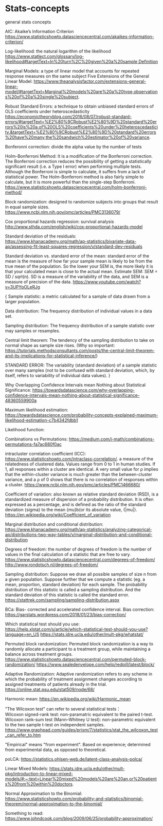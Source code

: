 # Stats-concepts
general stats concepts

AIC: Akaike’s Information Criterion
https://www.statisticshowto.datasciencecentral.com/akaikes-information-criterion/

Log-likelihood: the natural logarithm of the likelihood
https://www.statlect.com/glossary/log-likelihood#targetText=In%20turn%2C%20given%20a%20sample,Definition

Marginal Models: a type of linear model that accounts for repeated response measures on the same subject
Five Extensions of the General Linear Model: https://www.theanalysisfactor.com/extensions-general-linear-model/#targetText=Marginal%20models%20are%20a%20type,observations%20of%20a%20single%20subject.

Robust Standard Errors: a technique to obtain unbiased standard errors of OLS coefficients under heteroscedasticity
https://economictheoryblog.com/2016/08/07/robust-standard-errors/#targetText=%E2%80%9CRobust%E2%80%9D%20standard%20errors%20is%20a,of%20OLS%20coefficients%20under%20heteroscedasticity.&targetText=%E2%80%9CRobust%E2%80%9D%20standard%20errors%20have%20many,the%20sandwich%20estimator%20of%20variance.

Bonferonni correction: divide the alpha value by the number of tests

Holm-Bonferroni Method: It is a modification of the Bonferroni correction. The Bonferroni correction reduces the possibility of 
getting a statistically significant result (i.e. a Type I error) when performing multiple tests. Although the Bonferroni is 
simple to calculate, it suffers from a lack of statistical power. The Holm-Bonferroni method is also fairly simple to 
calculate, but it is more powerful than the single-step Bonferroni. https://www.statisticshowto.datasciencecentral.com/holm-bonferroni-method/

Block randomization: designed to randomize subjects into groups that result in equal sample sizes. https://www.ncbi.nlm.nih.gov/pmc/articles/PMC3136079/

Cox proportional hazards regression: survival analysis http://www.sthda.com/english/wiki/cox-proportional-hazards-model

Standard deviation of the residuals: https://www.khanacademy.org/math/ap-statistics/bivariate-data-ap/assessing-fit-least-squares-regression/v/standard-dev-residuals

Standard deviation vs. standard error of the mean: standard error of the mean is the measure of how far your sample mean is likely to be from the true mean of the population. So the lower your SEM is, the more likely it is that your calculated mean is close to the actual mean. Estimate SEM: SEM = SD / sqrt(n).
SD is a measure of the variability of the data, and SEM is a measure of precision of the data.
https://www.youtube.com/watch?v=3UPYpOLeRJg

{
Sample statistic: a metric calculated for a sample of data drawn from a larger population.

Data distribution: The frequency distribution of individual values in a data set.

Sampling distribution: The frequency distribution of a sample statistic over may samples or resamples.

Central limit theorem: The tendency of the sampling distribution to take on normal shape as sample size rises. (Why so important: https://tutorials.methodsconsultants.com/posts/the-central-limit-theorem-and-its-implications-for-statistical-inference/)

STANDARD ERROR: The variability (standard deviation) of a sample statistic over many samples (not to be confused with standard deviation, which, by itself, refers to variability of individual data values).
}

Why Overlapping Confidence Intervals mean Nothing about Statistical Significance:
https://towardsdatascience.com/why-overlapping-confidence-intervals-mean-nothing-about-statistical-significance-48360559900a

Maximum likelihood estimation: https://towardsdatascience.com/probability-concepts-explained-maximum-likelihood-estimation-c7b4342fdbb1

Likelihood function: 

Combinations vs Permutations: https://medium.com/i-math/combinations-permutations-fa7ac680f0ac

intracluster correlation coefficient (ICC): https://www.statisticshowto.com/intraclass-correlation/. 
a measure of the relatedness of clustered data. Values range from 0 to 1 in human studies. If 1, all responses within a cluster are identical. A very small value for ρ implies that the within-cluster variance is much greater than the between-cluster variance, and a ρ of 0 shows that there is no correlation of responses within a cluster. 
https://www.ncbi.nlm.nih.gov/pmc/articles/PMC1466680/

Coefficient of variation: also known as relative standard deviation (RSD), is a standardized measure of dispersion of a probability distribution. It is often expressed as a percentage, and is defined as the ratio of the standard deviation {sigma} to the mean {mu}b(or its absolute value, {|mu|}.
https://en.wikipedia.org/wiki/Coefficient_of_variation

Marginal distribution and conditional distribution: https://www.khanacademy.org/math/ap-statistics/analyzing-categorical-ap/distributions-two-way-tables/v/marginal-distribution-and-conditional-distribution

Degrees of freedom: the number of degrees of freedom is the number of values in the final calculation of a statistic that are free to vary.
https://www.statisticshowto.datasciencecentral.com/degrees-of-freedom/
http://www.rondotsch.nl/degrees-of-freedom/

Sampling distribution: Suppose we draw all possible samples of size n from a given population. Suppose further that we compute a statistic (eg. a mean, proportion, standard deviation) for each sample. The probability distribution of this statistic is called a sampling distribution. And the standard deviation of this statistic is called the standard error.
https://stattrek.com/sampling/sampling-distribution.aspx

BCa: Bias- corrected and accelerated confidence interval.
Bias correction: https://garstats.wordpress.com/2018/01/23/bias-correction/

Which statistical test should you use:
https://help.xlstat.com/s/article/which-statistical-test-should-you-use?language=en_US
https://stats.idre.ucla.edu/other/mult-pkg/whatstat/


Permuted block randomization: Permuted block randomization is a way to randomly allocate a participant to a treatment group, while maintaining a balance across treatment groups. 
https://www.statisticshowto.datasciencecentral.com/permuted-block-randomization/
https://www.sealedenvelope.com/help/redpill/latest/block/

Adaptive Randomization: Adaptive randomization refers to any scheme in which the probability of treatment assignment changes according to assigned treatments of patients already in the trial.
https://online.stat.psu.edu/stat509/node/68/

Harmonic mean: https://en.wikipedia.org/wiki/Harmonic_mean

"The Wilcoxon test" can refer to several statistical tests：  
Wilcoxon signed-rank test: non-paramatric equivalent to the paired t-test.   
Wilcoxon rank-sum test (Mann–Whitney U test): non-parametric equivalent to the two sample t-test on independent samples. 
https://www.graphpad.com/guides/prism/7/statistics/stat_the_wilcoxon_test_can_refer_to.htm

"Empirical" means "from experiment". Based on experience; determined from experimental data, as opposed to theoretical.

poLCA: https://statistics.ohlsen-web.de/latent-class-analysis-polca/

Linear Mixed Models: https://stats.idre.ucla.edu/other/mult-pkg/introduction-to-linear-mixed-models/#:~:text=Linear%20mixed%20models%20are%20an,or%20patients%20from%20within%20doctors.


Normal Approximation to the Binomial: https://www.statisticshowto.com/probability-and-statistics/binomial-theorem/normal-approximation-to-the-binomial/

Something to read: https://www.johndcook.com/blog/2009/06/25/probability-approximation/



